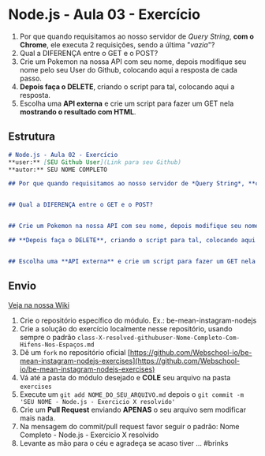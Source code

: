 # Node.js - Aula 03 - Exercício

1. Por que quando requisitamos ao nosso servidor de *Query String*, **com o Chrome**, ele executa 2 requisições, sendo a última "*vazia*"?
2. Qual a DIFERENÇA entre o GET e o POST?
3. Crie um Pokemon na nossa API com seu nome, depois modifique seu nome pelo seu User do Github, colocando aqui a resposta de cada passo.
4. **Depois faça o DELETE**, criando o script para tal, colocando aqui a resposta.
5. Escolha uma **API externa** e crie um script para fazer um GET nela **mostrando o resultado com HTML**.

## Estrutura

```md
# Node.js - Aula 02 - Exercício
**user:** [SEU Github User](Link para seu Github)
**autor:** SEU NOME COMPLETO

## Por que quando requisitamos ao nosso servidor de *Query String*, **com o Chrome**, ele executa 2 requisições, sendo a última "*vazia*"?


## Qual a DIFERENÇA entre o GET e o POST?


## Crie um Pokemon na nossa API com seu nome, depois modifique seu nome pelo seu User do Github.

## **Depois faça o DELETE**, criando o script para tal, colocando aqui a resposta.


## Escolha uma **API externa** e crie um script para fazer um GET nela **mostrando o resultado com HTML**.

```


## Envio

[Veja na nossa Wiki](https://github.com/Webschool-io/be-mean-instagram/wiki/Exerc%C3%ADcios)

1. Crie o repositório específico do módulo. Ex.: be-mean-instagram-nodejs
2. Crie a solução do exercício localmente nesse repositório, usando sempre o padrão `class-X-resolved-githubuser-Nome-Completo-Com-Hifens-Nos-Espaços.md`
3. Dê um `fork` no repositório oficial [https://github.com/Webschool-io/be-mean-instagram-nodejs-exercises](https://github.com/Webschool-io/be-mean-instagram-nodejs-exercises)
4. Vá até a pasta do módulo desejado e **COLE** seu arquivo na pasta `exercises`
5. Execute um `git add NOME_DO_SEU_ARQUIVO.md` depois o `git commit -m 'SEU NOME - Node.js - Exercicio X resolvido'`
5. Crie um **Pull Request** enviando **APENAS** o seu arquivo sem modificar mais nada.
6. Na mensagem do commit/pull request favor seguir o padrão: Nome Completo - Node.js - Exercicio X resolvido
7. Levante as mão para o céu e agradeça se acaso tiver ... #brinks
